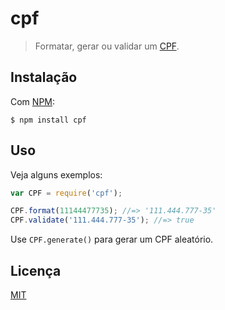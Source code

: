 # cpf

> Formatar, gerar ou validar um [CPF](https://pt.wikipedia.org/wiki/CPF).

## Instalação

Com [NPM](http://npmjs.com/):

```
$ npm install cpf
```

## Uso

Veja alguns exemplos:

```js
var CPF = require('cpf');

CPF.format(11144477735); //=> '111.444.777-35'
CPF.validate('111.444.777-35'); //=> true
```

Use `CPF.generate()` para gerar um CPF aleatório.

## Licença

[MIT](http://theuves.mit-license.org/)

